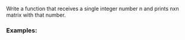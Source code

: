 Write a function that receives a single integer number n and prints nxn matrix with that number.

### Examples:

